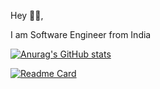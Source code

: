 Hey 👋🏻,

I am Software Engineer from India

[![Anurag's GitHub stats](https://github-readme-stats.vercel.app/api?username=Vinay-Kumar-HT
)](https://github.com/anuraghazra/github-readme-stats)

[![Readme Card](https://github-readme-stats.vercel.app/api/pin/?username=Vinay-Kumar-HT&repo=Vinay-Kumar-HT)](https://github.com/Vinay-Kumar-HT/Vinay-Kumar-HT)

